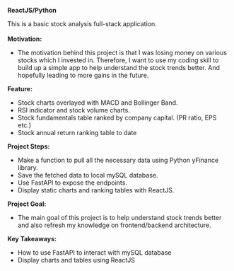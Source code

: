 **ReactJS/Python**

This is a basic stock analysis full-stack application. <br><br>
**Motivation:**<br>
- The motivation behind this project is that I was losing money on various stocks which I invested in. Therefore, I want to use my coding skill to build up a simple app to help understand the stock trends better. And hopefully leading to more gains in the future. 

**Feature:**
- Stock charts overlayed with MACD and Bollinger Band.
- RSI indicator and stock volume charts.
- Stock fundamentals table ranked by company capital. (PR ratio, EPS etc.) 
- Stock annual return ranking table to date

**Project Steps:**
- Make a function to pull all the necessary data using Python yFinance library.
- Save the fetched data to local mySQL database.
- Use FastAPI to expose the endpoints.
- Display static charts and ranking tables with ReactJS. 
  
**Project Goal:**<br>
- The main goal of this project is to help understand stock trends better and also refresh my knowledge on frontend/backend architecture. 

**Key Takeaways:**
- How to use FastAPI to interact with mySQL database
- Display charts and tables using ReactJS
